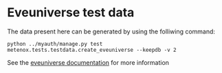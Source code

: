 # Eveuniverse test data

The data present here can be generated by using the folliwing command:
```shell
python ../myauth/manage.py test metenox.tests.testdata.create_eveuniverse --keepdb -v 2
```

See the [eveuniverse documentation](https://django-eveuniverse.readthedocs.io/en/latest/developer.html#test-data) for more information
